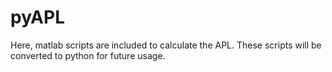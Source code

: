 # pyAPL
Here, matlab scripts are included to calculate the APL. These scripts will be converted to python for future usage. 
